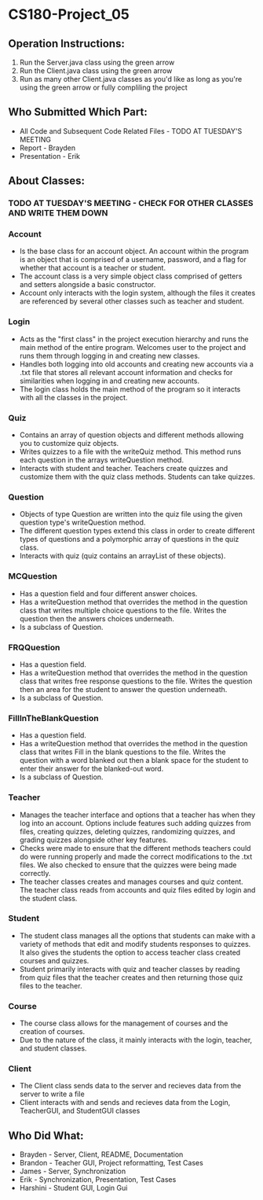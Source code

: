 # CS180-Project_05
## Operation Instructions:
1. Run the Server.java class using the green arrow
2. Run the Client.java class using the green arrow
3. Run as many other Client.java classes as you'd like as long as you're using the green arrow or fully compliling the project
## Who Submitted Which Part:
- All Code and Subsequent Code Related Files - TODO AT TUESDAY'S MEETING 
- Report - Brayden 
- Presentation - Erik 

## About Classes:
### TODO AT TUESDAY'S MEETING - CHECK FOR OTHER CLASSES AND WRITE THEM DOWN
### Account 
- Is the base class for an account object. An account within the program is an object that is comprised of a username, password, and a flag for whether that account is a teacher or student.
- The account class is a very simple object class comprised of getters and setters alongside a basic constructor.
- Account only interacts with the login system, although the files it creates are referenced by several other classes such as teacher and student.
### Login 
- Acts as the "first class" in the project execution hierarchy and runs the main method of the entire program. Welcomes user to the project and runs them through logging in and creating new classes. 
- Handles both logging into old accounts and creating new accounts via a .txt file that stores all relevant account information and checks for similarities when logging in and creating new accounts. 
- The login class holds the main method of the program so it interacts with all the classes in the project. 
### Quiz
- Contains an array of question objects and different methods allowing you to customize quiz objects. 
- Writes quizzes to a file with the writeQuiz method. This method runs each question in the arrays writeQuestion method. 
- Interacts with student and teacher. Teachers create quizzes and customize them with the quiz class methods. Students can take quizzes. 
### Question 
- Objects of type Question are written into the quiz file using the given question type's writeQuestion method. 
- The different question types extend this class in order to create different types of questions and a polymorphic array of questions in the quiz class. 
- Interacts with quiz (quiz contains an arrayList of these objects).  
### MCQuestion
- Has a question field and four different answer choices. 
- Has a writeQuestion method that overrides the method in the question class that writes multiple choice questions to the file. Writes the question then the answers choices underneath. 
- Is a subclass of Question. 
### FRQQuestion
- Has a question field. 
- Has a writeQuestion method that overrides the method in the question class that writes free response questions to the file. Writes the question then an area for the student to answer the question underneath. 
- Is a subclass of Question. 
### FillInTheBlankQuestion
- Has a question field. 
- Has a writeQuestion method that overrides the method in the question class that writes Fill in the blank questions to the file. Writes the question with a word blanked out then a blank space for the student to enter their answer for the blanked-out word. 
- Is a subclass of Question. 
### Teacher 
- Manages the teacher interface and options that a teacher has when they log into an account. Options include features such adding quizzes from files, creating quizzes, deleting quizzes, randomizing quizzes, and grading quizzes alongside other key features. 
- Checks were made to ensure that the different methods teachers could do were running properly and made the correct modifications to the .txt files. We also checked to ensure that the quizzes were being made correctly. 
- The teacher classes creates and manages courses and quiz content. The teacher class reads from accounts and quiz files edited by login and the student class. 
### Student 
- The student class manages all the options that students can make with a variety of methods that edit and modify students responses to quizzes. It also gives the students the option to access teacher class created courses and quizzes. 
- Student primarily interacts with quiz and teacher classes by reading from quiz files that the teacher creates and then returning those quiz files to the teacher. 
### Course
- The course class allows for the management of courses and the creation of courses. 
- Due to the nature of the class, it mainly interacts with the login, teacher, and student classes. 
### Client
- The Client class sends data to the server and recieves data from the server to write a file
- Client interacts with and sends and recieves data from the Login, TeacherGUI, and StudentGUI classes

## Who Did What:
- Brayden - Server, Client, README, Documentation  
- Brandon - Teacher GUI, Project reformatting, Test Cases 
- James - Server, Synchronization
- Erik - Synchronization, Presentation, Test Cases 
- Harshini - Student GUI, Login Gui 

